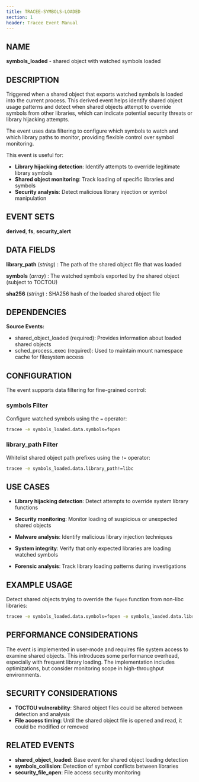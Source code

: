 ```yaml
---
title: TRACEE-SYMBOLS-LOADED
section: 1
header: Tracee Event Manual
---
```


## NAME

**symbols_loaded** - shared object with watched symbols loaded

## DESCRIPTION

Triggered when a shared object that exports watched symbols is loaded into the current process. This derived event helps identify shared object usage patterns and detect when shared objects attempt to override symbols from other libraries, which can indicate potential security threats or library hijacking attempts.

The event uses data filtering to configure which symbols to watch and which library paths to monitor, providing flexible control over symbol monitoring.

This event is useful for:

- **Library hijacking detection**: Identify attempts to override legitimate library symbols
- **Shared object monitoring**: Track loading of specific libraries and symbols
- **Security analysis**: Detect malicious library injection or symbol manipulation

## EVENT SETS

**derived**, **fs**, **security_alert**

## DATA FIELDS

**library_path** (*string*)
: The path of the shared object file that was loaded

**symbols** (*array*)
: The watched symbols exported by the shared object (subject to TOCTOU)

**sha256** (*string*)
: SHA256 hash of the loaded shared object file

## DEPENDENCIES

**Source Events:**

- shared_object_loaded (required): Provides information about loaded shared objects
- sched_process_exec (required): Used to maintain mount namespace cache for filesystem access

## CONFIGURATION

The event supports data filtering for fine-grained control:

### symbols Filter

Configure watched symbols using the `=` operator:
```bash
tracee -e symbols_loaded.data.symbols=fopen
```

### library_path Filter

Whitelist shared object path prefixes using the `!=` operator:
```bash
tracee -e symbols_loaded.data.library_path!=libc
```

## USE CASES

- **Library hijacking detection**: Detect attempts to override system library functions

- **Security monitoring**: Monitor loading of suspicious or unexpected shared objects

- **Malware analysis**: Identify malicious library injection techniques

- **System integrity**: Verify that only expected libraries are loading watched symbols

- **Forensic analysis**: Track library loading patterns during investigations

## EXAMPLE USAGE

Detect shared objects trying to override the `fopen` function from non-libc libraries:

```bash
tracee -e symbols_loaded.data.symbols=fopen -e symbols_loaded.data.library_path!=libc
```

## PERFORMANCE CONSIDERATIONS

The event is implemented in user-mode and requires file system access to examine shared objects. This introduces some performance overhead, especially with frequent library loading. The implementation includes optimizations, but consider monitoring scope in high-throughput environments.

## SECURITY CONSIDERATIONS

- **TOCTOU vulnerability**: Shared object files could be altered between detection and analysis
- **File access timing**: Until the shared object file is opened and read, it could be modified or removed

## RELATED EVENTS

- **shared_object_loaded**: Base event for shared object loading detection
- **symbols_collision**: Detection of symbol conflicts between libraries
- **security_file_open**: File access security monitoring